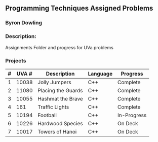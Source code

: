 ## Programming Techniques Assigned Problems
### Byron Dowling
### Description:
Assignments Folder and progress for UVa problems

### Projects

|   #   | UVA #   | Description          | Language | Progress    |
| :---: | --------| -------------------  | -------- | ----------- |
|   1   | 10038   | Jolly Jumpers        |   C++    |  Complete   |
|   2   | 11080   | Placing the Guards   |   C++    |  Complete   |
|   3   | 10055   | Hashmat the Brave    |   C++    |  Complete   |
|   4   | 161     | Traffic Lights       |   C++    |  Complete   |
|   5   | 10194   | Football             |   C++    | In-Progress |
|   6   | 10226   | Hardwood Species     |   C++    |   On Deck   |
|   7   | 10017   | Towers of Hanoi      |   C++    |   On Deck   |

